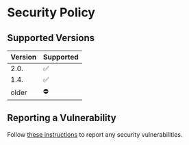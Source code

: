 # Security Policy

## Supported Versions

| Version      | Supported |
|--------------|-----------|
| 2.0.<latest> | ✅         |
| 1.4.<latest> | ✅         |
| older        | ⛔️        |

## Reporting a Vulnerability

Follow [these instructions](https://tidelift.com/security) to report any security vulnerabilities.
